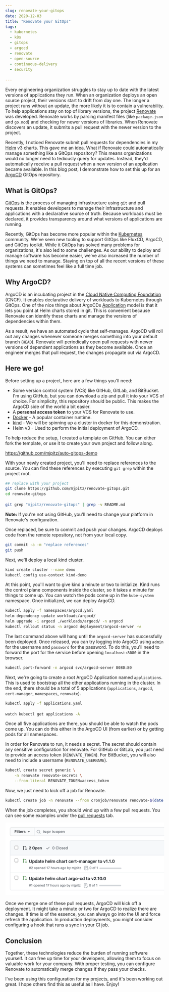 ```yaml
---
slug: renovate-your-gitops
date: 2020-12-03
title: "Renovate your GitOps"
tags:
  - kubernetes
  - k8s
  - gitops
  - argocd
  - renovate
  - open-source
  - continuous-delivery
  - security

---
```


Every engineering organization struggles to stay up to date with the latest versions of applications they run.
When an organization deploys an open source project, their versions start to drift from day one.
The longer a project runs without an update, the more likely it is to contain a vulnerability.
To help applications stay on top of library versions, the project [Renovate][] was developed.
Renovate works by parsing manifest files (like `package.json` and `go.mod`) and checking for newer versions of libraries.
When Renovate discovers an update, it submits a pull request with the newer version to the project.

Recently, I noticed Renovate submit pull requests for dependencies in my [Helm][] v3 charts.
This gave me an idea.
What if Renovate could automatically manage something like a GitOps repository?
This means organizations would no longer need to tediously query for updates.
Instead, they'd automatically receive a pull request when a new version of an application became available.
In this blog post, I demonstrate how to set this up for an [ArgoCD][] GitOps repository.

[Renovate]: https://github.com/renovatebot/
[Helm]: https://helm.sh/
[ArgoCD]: https://github.com/argoproj/argo-cd/

<!--more-->

## What is GitOps?

[GitOps][] is the process of managing infrastructure using `git` and pull requests.
It enables developers to manage their infrastructure and applications with a declarative source of truth.
Because workloads must be declared, it provides transparency around what versions of applications are running.

Recently, GitOps has become more popular within the [Kubernetes][] community.
We've seen new tooling to support GitOps like FluxCD, ArgoCD, and GitOps toolkit.
While it GitOps has solved many problems for organizations, it's also led to some challenges.
As our ability to deploy and manage software has become easier, we've also increased the number of things we need to manage.
Staying on top of all the recent versions of these systems can sometimes feel like a full time job.  

[GitOps]: https://www.weave.works/blog/what-is-gitops-really
[Kubernetes]: https://kubernetes.io

## Why ArgoCD?

ArgoCD is an incubating project in the [Cloud Native Computing Foundation][] (CNCF).
It enables declarative delivery of workloads to Kubernetes through GitOps.
One of the nice things about ArgoCDs [Application][] model is that it lets you point at Helm charts stored in git.
This is convenient because Renovate can identify these charts and manage the versions of dependencies within them.

As a result, we have an automated cycle that self-manages.
ArgoCD will roll out any changes whenever someone merges something into your default branch (`HEAD`).
Renovate will periodically open pull requests with newer versions of dependent applications as they become available.
Once an engineer merges that pull request, the changes propagate out via ArgoCD.

[Cloud Native Computing Foundation]: https://www.cncf.io/
[Application]: https://argoproj.github.io/argo-cd/operator-manual/declarative-setup/#applications

## Here we go! 

Before setting up a project, here are a few things you'll need:

* Some version control system (VCS) like GitHub, GitLab, and BitBucket.
  I'm using GitHub, but you can download a zip and pull it into your VCS of choice.
  For simplicity, this repository should be public.
  This makes the ArgoCD side of the world a bit easier.
* A **personal access token** to your VCS for Renovate to use.
* [Docker][] - A popular container runtime.
* [kind][] - We will be spinning up a cluster in docker for this demonstration.
* Helm v3 - Used to perform the initial deployment of ArgoCD.

[Docker]: #tbd
[kind]: #tbd

To help reduce the setup, I created a template on GitHub.
You can either fork the template, or use it to create your own project and follow along.

https://github.com/mjpitz/auto-gitops-demo

With your newly created project, you'll need to replace references to the source.
You can find these references by executing `git grep` within the project root.

```bash
## replace with your project
git clone https://github.com/mjpitz/renovate-gitops.git 
cd renovate-gitops

git grep "mjpitz/renovate-gitops" | grep -v README.md
```

**Note:** If you're not using GitHub, you'll need to change your platform in Renovate's configuration.

Once replaced, be sure to commit and push your changes.
ArgoCD deploys code from the remote repository, not from your local copy.

```bash
git commit -a -m "replace references"
git push
```

Next, we'll deploy a local kind cluster.

```bash
kind create cluster --name demo
kubectl config use-context kind-demo
```

At this point, you'll want to give kind a minute or two to initialize.
Kind runs the control plane components inside the cluster, so it takes a minute for things to come up.
You can watch the pods come up in the `kube-system` namespace.
Once initialized, we can deploy ArgoCD.

```bash
kubectl apply -f namespaces/argocd.yaml
helm dependency update workloads/argocd/
helm upgrade -i argocd ./workloads/argocd/ -n argocd
kubectl rollout status -n argocd deployment/argocd-server -w
```

The last command above will hang until the `argocd-server` has successfully been deployed.
Once released, you can try logging into ArgoCD using `admin` for the username and `password` for the password.
To do this, you'll need to forward the port for the service before opening `localhost:8080` in the browser.

```bash
kubectl port-forward -n argocd svc/argocd-server 8080:80
```

Next, we're going to create a root ArgoCD Application named `applications`.
This is used to bootstrap all the other applications running in the cluster.
In the end, there should be a total of 5 applications (`applications`, `argocd`, `cert-manager`, `namespaces`, `renovate`).

```bash
kubectl apply -f applications.yaml

watch kubectl get applications -A
```

Once all five applications are there, you should be able to watch the pods come up.
You can do this either in the ArgoCD UI (from earlier) or by getting pods for all namespaces.

In order for Renovate to run, it needs a secret.
The secret should contain any sensitive configuration for renovate.
For GitHub or GitLab, you just need to provide an access token (`RENOVATE_TOKEN`).
For BitBucket, you will also need to include a username (`RENOVATE_USERNAME`).

```bash
kubectl create secret generic \
    -n renovate renovate-secrets \
    --from-literal RENOVATE_TOKEN=access_token 
```

Now, we just need to kick off a job for Renovate.

```bash
kubectl create job -n renovate --from cronjob/renovate renovate-$(date +%s)
```

When the job completes, you should wind up with a few pull requests.
You can see some examples under the [pull requests](https://github.com/mjpitz/auto-gitops-demo/pulls) tab.

![screenshot](/statics/img/2020-12-03-renovate-gitops.png)

Once we merge one of these pull requests, ArgoCD will kick off a deployment.
It might take a minute or two for ArgoCD to realize there are changes.
If time is of the essence, you can always go into the UI and force refresh the application.
In production deployments, you might consider configuring a hook that runs a sync in your CI job.

## Conclusion

Together, these technologies reduce the burden of running software yourself.
It can free up time for your developers, allowing them to focus on valuable work for your company.
With proper testing, you can configure Renovate to automatically merge changes if they pass your checks.

I've been using this configuration for my projects, and it's been working out great.
I hope others find this as useful as I have.
Enjoy!
